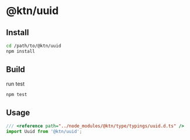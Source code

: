 # @ktn/uuid

## Install

```bash
cd /path/to/@ktn/uuid
npm install
```

## Build

run test

```bash
npm test
```

## Usage


```javascript
/// <reference path="../node_modules/@ktn/type/typings/uuid.d.ts" />
import Uuid from '@ktn/uuid';
```
